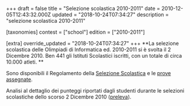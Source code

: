 +++
draft = false
title = "Selezione scolastica 2010-2011"
date = 2010-12-05T12:43:32.000Z
updated = "2018-10-24T07:34:27"
description = "selezione scolastica 2010-2011"

[taxonomies]
contest = ["school"]
edition = ["2010-2011"]

[extra]
override_updated = "2018-10-24T07:34:27"
+++
**La selezione scolastica delle Olimpiadi di Informatica ed. 2010-2011 si è svolta il 2 Dicembre 2010. Ben 441 gli Istituti Scolastici iscritti, con un totale di circa 10.000 atleti. **
<!-- more -->


Sono disponibili il Regolamento della [Selezione Scolastica](http://www.olimpiadi-informatica.it/files/OII-RegSelScolastica_rev1-09%202010.pdf) e le [prove assegnate](/oldsite/119/Prove_Scolastiche_2010.zip).

Analisi al dettaglio dei punteggi riportati dagli studenti durante le selezioni scolastiche dello scorso 2 Dicembre 2010 ([preleva](http://www.olimpiadi-informatica.it/files/Analisi_risultati%20selezione%20scolastica.pdf)).
